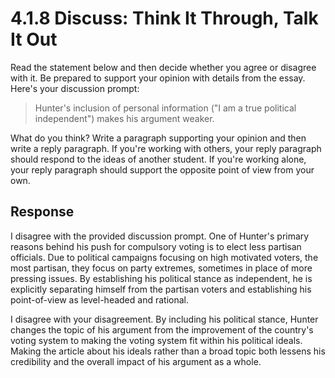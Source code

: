 # 4.1.8 Discuss: Think It Through, Talk It Out

Read the statement below and then decide whether you agree or disagree with it.
Be prepared to support your opinion with details from the essay. Here's your
discussion prompt:

> Hunter's inclusion of personal information ("I am a true political
> independent") makes his argument weaker.

What do you think? Write a paragraph supporting your opinion and then write a
reply paragraph. If you're working with others, your reply paragraph should
respond to the ideas of another student. If you're working alone, your reply
paragraph should support the opposite point of view from your own.

## Response

I disagree with the provided discussion prompt. One of Hunter's primary
reasons behind his push for compulsory voting is to elect less partisan
officials. Due to political campaigns focusing on high motivated voters, the
most partisan, they focus on party extremes, sometimes in place of more
pressing issues. By establishing his political stance as independent, he is
explicitly separating himself from the partisan voters and establishing his
point-of-view as level-headed and rational.

I disagree with your disagreement. By including his political stance, Hunter
changes the topic of his argument from the improvement of the country's voting
system to making the voting system fit within his political ideals. Making the
article about his ideals rather than a broad topic both lessens his credibility
and the overall impact of his argument as a whole.
